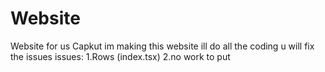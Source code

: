 # Website
Website for us Capkut im making this website ill do all the coding u will fix the issues
issues:
1.Rows (index.tsx)
2.no work to put
